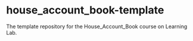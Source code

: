 # house_account_book-template
The template repository for the House_Account_Book course on Learning Lab.
